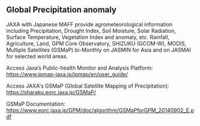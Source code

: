 ## Global Precipitation anomaly

JAXA with Japanese MAFF provide agrometeorological information including Precipitation, Drought Index, Soil Moisture, Solar Radiation, Surface Temperature, Vegetation Index and anomaly, etc. Rainfall, Agriculture, Land, GPM Core Observatory, SHIZUKU (GCOM-W), MODIS, Multiple Satellites (GSMaP) bi-Monthly on JASMIN for Asia and on JASMAI for selected world areas.

Access Jaxa’s Public-health Monitor and Analysis Platform: https://www.jpmap-jaxa.jp/jpmap/en/user_guide/

Access JAXA's GSMaP (Global Satellite Mapping of Precipitation): https://sharaku.eorc.jaxa.jp/GSMaP/

GSMaP Documentation: https://www.eorc.jaxa.jp/GPM/doc/algorithm/GSMaPforGPM_20140902_E.pdf
